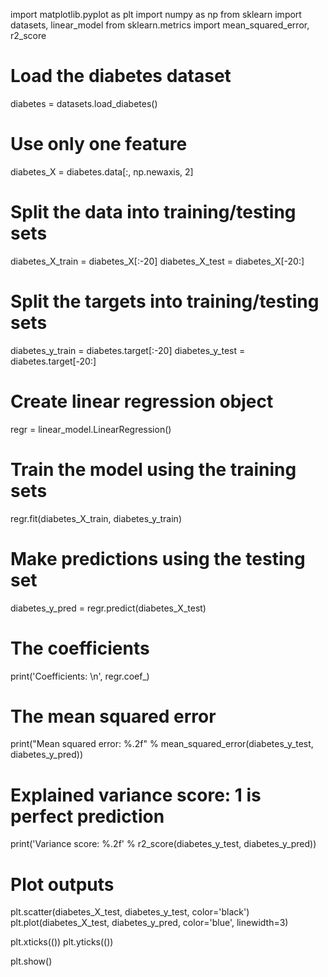 import matplotlib.pyplot as plt
import numpy as np
from sklearn import datasets, linear_model
from sklearn.metrics import mean_squared_error, r2_score

# Load the diabetes dataset
diabetes = datasets.load_diabetes()


# Use only one feature
diabetes_X = diabetes.data[:, np.newaxis, 2]

# Split the data into training/testing sets
diabetes_X_train = diabetes_X[:-20]
diabetes_X_test = diabetes_X[-20:]

# Split the targets into training/testing sets
diabetes_y_train = diabetes.target[:-20]
diabetes_y_test = diabetes.target[-20:]

# Create linear regression object
regr = linear_model.LinearRegression()

# Train the model using the training sets
regr.fit(diabetes_X_train, diabetes_y_train)

# Make predictions using the testing set
diabetes_y_pred = regr.predict(diabetes_X_test)

# The coefficients
print('Coefficients: \n', regr.coef_)
# The mean squared error
print("Mean squared error: %.2f"
      % mean_squared_error(diabetes_y_test, diabetes_y_pred))
# Explained variance score: 1 is perfect prediction
print('Variance score: %.2f' % r2_score(diabetes_y_test, diabetes_y_pred))

# Plot outputs
plt.scatter(diabetes_X_test, diabetes_y_test,  color='black')
plt.plot(diabetes_X_test, diabetes_y_pred, color='blue', linewidth=3)

plt.xticks(())
plt.yticks(())

plt.show()
